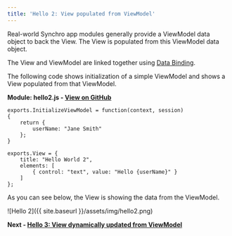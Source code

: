 ```yaml
---
title: 'Hello 2: View populated from ViewModel'
---
```


Real-world Synchro app modules generally provide a ViewModel data object to back the View.  The View is populated from this ViewModel data object.

The View and ViewModel are linked together using [Data Binding](../general/data-binding).

The following code shows initialization of a simple ViewModel and shows a View populated from that ViewModel.

__Module: hello2.js - [View on GitHub](https://github.com/SynchroLabs/SynchroTutorial/blob/master/hello2.js)__

    exports.InitializeViewModel = function(context, session)
    {
        return {
            userName: "Jane Smith"
        };
    }

    exports.View = {
        title: "Hello World 2",
        elements: [
            { control: "text", value: "Hello {userName}" }
        ]
    };

As you can see below, the View is showing the data from the ViewModel. 

![Hello 2]({{ site.baseurl }}/assets/img/hello2.png)

__Next - [Hello 3: View dynamically updated from ViewModel](hello-3)__ 